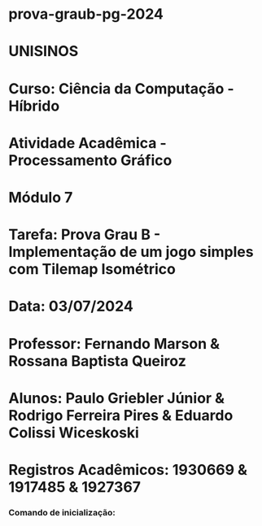 # prova-graub-pg-2024

# UNISINOS
# Curso: Ciência da Computação - Híbrido
# Atividade Acadêmica - Processamento Gráfico
# Módulo 7
# Tarefa: Prova Grau B - Implementação de um jogo simples com Tilemap Isométrico
# Data: 03/07/2024
# Professor: Fernando Marson & Rossana Baptista Queiroz
# Alunos: Paulo Griebler Júnior & Rodrigo Ferreira Pires & Eduardo Colissi Wiceskoski
# Registros Acadêmicos: 1930669 & 1917485 & 1927367

### Comando de inicialização:

